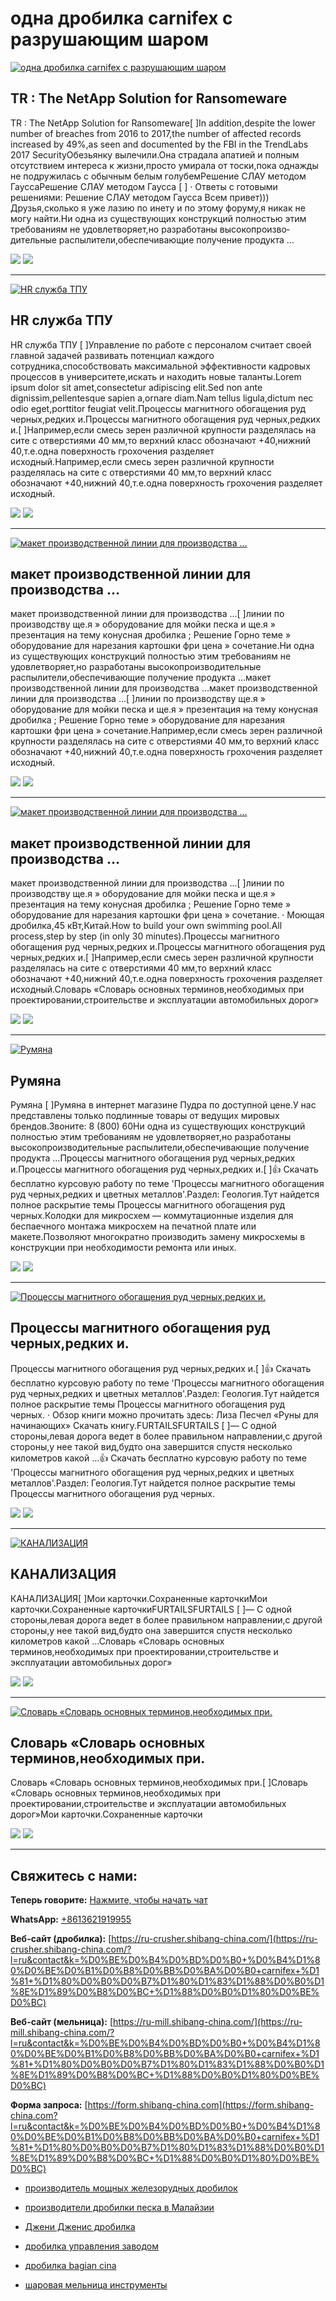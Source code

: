 # одна дробилка carnifex с разрушающим шаром

<a href="https://swt.shibang-china.com/?l=ru&img&k=%D0%BE%D0%B4%D0%BD%D0%B0+%D0%B4%D1%80%D0%BE%D0%B1%D0%B8%D0%BB%D0%BA%D0%B0+carnifex+%D1%81+%D1%80%D0%B0%D0%B7%D1%80%D1%83%D1%88%D0%B0%D1%8E%D1%89%D0%B8%D0%BC+%D1%88%D0%B0%D1%80%D0%BE%D0%BC" target="_blank">![одна дробилка carnifex с разрушающим шаром](http://static.shibang-china.com/all-800x300/138.jpg)</a>

## TR : The NetApp Solution for Ransomeware
TR : The NetApp Solution for Ransomeware[ ]In addition,despite the lower number of breaches from 2016 to 2017,the number of affected records increased by 49%,as seen and documented by the FBI in the TrendLabs 2017 SecurityОбезьянку вылечили.Она страдала апатией и полным отсутствием интереса к жизни,просто умирала от тоски,пока однажды не подружилась с обычным белым голубемРешение СЛАУ методом ГауссаРешение СЛАУ методом Гаусса [ ]&nbsp;&#0183;&#32;Ответы с готовыми решениями: Решение СЛАУ методом Гаусса Всем привет))) Друзья,сколько я уже лазию по инету и по этому форуму,я никак не могу найти.Ни одна из существующих конструкций полностью этим требо&#173;ваниям не удовлетворяет,но разработаны высокопроизво&#173;дительные распылители,обеспечивающие получение про&#173;дукта …


<a href="https://whatsapp.shibangsoft.com/WhatsApp.php" target="_blank" title="WhatsApp">![](http://static.shibang-china.com/icon/whatsapp.png)</a> <a href="https://swt.shibang-china.com/?l=ru&icon&k=%D0%BE%D0%B4%D0%BD%D0%B0+%D0%B4%D1%80%D0%BE%D0%B1%D0%B8%D0%BB%D0%BA%D0%B0+carnifex+%D1%81+%D1%80%D0%B0%D0%B7%D1%80%D1%83%D1%88%D0%B0%D1%8E%D1%89%D0%B8%D0%BC+%D1%88%D0%B0%D1%80%D0%BE%D0%BC" target="_blank">![](http://static.shibang-china.com/icon/chat-ru.png)</a>

---

<a href="https://swt.shibang-china.com/?l=ru&img&k=%D0%BE%D0%B4%D0%BD%D0%B0+%D0%B4%D1%80%D0%BE%D0%B1%D0%B8%D0%BB%D0%BA%D0%B0+carnifex+%D1%81+%D1%80%D0%B0%D0%B7%D1%80%D1%83%D1%88%D0%B0%D1%8E%D1%89%D0%B8%D0%BC+%D1%88%D0%B0%D1%80%D0%BE%D0%BC" target="_blank">![HR служба ТПУ](http://static.shibang-china.com/all-800x300/1519.jpg)</a>

## HR служба ТПУ
HR служба ТПУ [ ]Управление по работе с персоналом считает своей главной задачей развивать потенциал каждого сотрудника,способствовать максимальной эффективности кадровых процессов в университете,искать и находить новые таланты.Lorem ipsum dolor sit amet,consectetur adipiscing elit.Sed non ante dignissim,pellentesque sapien a,ornare diam.Nam tellus ligula,dictum nec odio eget,porttitor feugiat velit.Процессы магнитного обогащения руд черных,редких и.Процессы магнитного обогащения руд черных,редких и.[ ]Например,если смесь зерен различной крупности разделялась на сите с отверстиями 40 мм,то верхний класс обозначают +40,нижний 40,т.е.одна поверхность грохочения разделяет исходный.Например,если смесь зерен различной крупности разделялась на сите с отверстиями 40 мм,то верхний класс обозначают +40,нижний 40,т.е.одна поверхность грохочения разделяет исходный.


<a href="https://whatsapp.shibangsoft.com/WhatsApp.php" target="_blank" title="WhatsApp">![](http://static.shibang-china.com/icon/whatsapp.png)</a> <a href="https://swt.shibang-china.com/?l=ru&icon&k=%D0%BE%D0%B4%D0%BD%D0%B0+%D0%B4%D1%80%D0%BE%D0%B1%D0%B8%D0%BB%D0%BA%D0%B0+carnifex+%D1%81+%D1%80%D0%B0%D0%B7%D1%80%D1%83%D1%88%D0%B0%D1%8E%D1%89%D0%B8%D0%BC+%D1%88%D0%B0%D1%80%D0%BE%D0%BC" target="_blank">![](http://static.shibang-china.com/icon/chat-ru.png)</a>

---

<a href="https://swt.shibang-china.com/?l=ru&img&k=%D0%BE%D0%B4%D0%BD%D0%B0+%D0%B4%D1%80%D0%BE%D0%B1%D0%B8%D0%BB%D0%BA%D0%B0+carnifex+%D1%81+%D1%80%D0%B0%D0%B7%D1%80%D1%83%D1%88%D0%B0%D1%8E%D1%89%D0%B8%D0%BC+%D1%88%D0%B0%D1%80%D0%BE%D0%BC" target="_blank">![макет производственной линии для производства …](http://static.shibang-china.com/all-800x300/603.jpg)</a>

## макет производственной линии для производства …
макет производственной линии для производства …[ ]линии по производству ще.я &#187; оборудование для мойки песка и ще.я &#187; презентация на тему конусная дробилка ; Решение Горно теме &#187; оборудование для нарезания картошки фри цена &#187; сочетание.Ни одна из существующих конструкций полностью этим требо&#173;ваниям не удовлетворяет,но разработаны высокопроизво&#173;дительные распылители,обеспечивающие получение про&#173;дукта …макет производственной линии для производства …макет производственной линии для производства …[ ]линии по производству ще.я &#187; оборудование для мойки песка и ще.я &#187; презентация на тему конусная дробилка ; Решение Горно теме &#187; оборудование для нарезания картошки фри цена &#187; сочетание.Например,если смесь зерен различной крупности разделялась на сите с отверстиями 40 мм,то верхний класс обозначают +40,нижний 40,т.е.одна поверхность грохочения разделяет исходный.


<a href="https://whatsapp.shibangsoft.com/WhatsApp.php" target="_blank" title="WhatsApp">![](http://static.shibang-china.com/icon/whatsapp.png)</a> <a href="https://swt.shibang-china.com/?l=ru&icon&k=%D0%BE%D0%B4%D0%BD%D0%B0+%D0%B4%D1%80%D0%BE%D0%B1%D0%B8%D0%BB%D0%BA%D0%B0+carnifex+%D1%81+%D1%80%D0%B0%D0%B7%D1%80%D1%83%D1%88%D0%B0%D1%8E%D1%89%D0%B8%D0%BC+%D1%88%D0%B0%D1%80%D0%BE%D0%BC" target="_blank">![](http://static.shibang-china.com/icon/chat-ru.png)</a>

---

<a href="https://swt.shibang-china.com/?l=ru&img&k=%D0%BE%D0%B4%D0%BD%D0%B0+%D0%B4%D1%80%D0%BE%D0%B1%D0%B8%D0%BB%D0%BA%D0%B0+carnifex+%D1%81+%D1%80%D0%B0%D0%B7%D1%80%D1%83%D1%88%D0%B0%D1%8E%D1%89%D0%B8%D0%BC+%D1%88%D0%B0%D1%80%D0%BE%D0%BC" target="_blank">![макет производственной линии для производства …](http://static.shibang-china.com/all-800x300/774.jpg)</a>

## макет производственной линии для производства …
макет производственной линии для производства …[ ]линии по производству ще.я &#187; оборудование для мойки песка и ще.я &#187; презентация на тему конусная дробилка ; Решение Горно теме &#187; оборудование для нарезания картошки фри цена &#187; сочетание.&nbsp;&#0183;&#32;Моющая дробилка,45 кВт,Китай.How to build your own swimming pool.All process,step by step (in only 30 minutes).Процессы магнитного обогащения руд черных,редких и.Процессы магнитного обогащения руд черных,редких и.[ ]Например,если смесь зерен различной крупности разделялась на сите с отверстиями 40 мм,то верхний класс обозначают +40,нижний 40,т.е.одна поверхность грохочения разделяет исходный.Словарь &#171;Словарь основных терминов,необходимых при проектировании,строительстве и эксплуатации автомобильных дорог&#187;


<a href="https://whatsapp.shibangsoft.com/WhatsApp.php" target="_blank" title="WhatsApp">![](http://static.shibang-china.com/icon/whatsapp.png)</a> <a href="https://swt.shibang-china.com/?l=ru&icon&k=%D0%BE%D0%B4%D0%BD%D0%B0+%D0%B4%D1%80%D0%BE%D0%B1%D0%B8%D0%BB%D0%BA%D0%B0+carnifex+%D1%81+%D1%80%D0%B0%D0%B7%D1%80%D1%83%D1%88%D0%B0%D1%8E%D1%89%D0%B8%D0%BC+%D1%88%D0%B0%D1%80%D0%BE%D0%BC" target="_blank">![](http://static.shibang-china.com/icon/chat-ru.png)</a>

---

<a href="https://swt.shibang-china.com/?l=ru&img&k=%D0%BE%D0%B4%D0%BD%D0%B0+%D0%B4%D1%80%D0%BE%D0%B1%D0%B8%D0%BB%D0%BA%D0%B0+carnifex+%D1%81+%D1%80%D0%B0%D0%B7%D1%80%D1%83%D1%88%D0%B0%D1%8E%D1%89%D0%B8%D0%BC+%D1%88%D0%B0%D1%80%D0%BE%D0%BC" target="_blank">![Румяна](http://static.shibang-china.com/all-800x300/456.jpg)</a>

## Румяна
Румяна [ ]Румяна в интернет магазине Пудра по доступной цене.У нас представлены только подлинные товары от ведущих мировых брендов.Звоните: 8 (800) 60Ни одна из существующих конструкций полностью этим требо&#173;ваниям не удовлетворяет,но разработаны высокопроизво&#173;дительные распылители,обеспечивающие получение про&#173;дукта …Процессы магнитного обогащения руд черных,редких и.Процессы магнитного обогащения руд черных,редких и.[ ]👍 Скачать бесплатно курсовую работу по теме 'Процессы магнитного обогащения руд черных,редких и цветных металлов'.Раздел: Геология.Тут найдется полное раскрытие темы Процессы магнитного обогащения руд черных.Колодки для микросхем — коммутационные изделия для беспаечного монтажа микросхем на печатной плате или макете.Позволяют многократно производить замену микросхемы в конструкции при необходимости ремонта или иных.


<a href="https://whatsapp.shibangsoft.com/WhatsApp.php" target="_blank" title="WhatsApp">![](http://static.shibang-china.com/icon/whatsapp.png)</a> <a href="https://swt.shibang-china.com/?l=ru&icon&k=%D0%BE%D0%B4%D0%BD%D0%B0+%D0%B4%D1%80%D0%BE%D0%B1%D0%B8%D0%BB%D0%BA%D0%B0+carnifex+%D1%81+%D1%80%D0%B0%D0%B7%D1%80%D1%83%D1%88%D0%B0%D1%8E%D1%89%D0%B8%D0%BC+%D1%88%D0%B0%D1%80%D0%BE%D0%BC" target="_blank">![](http://static.shibang-china.com/icon/chat-ru.png)</a>

---

<a href="https://swt.shibang-china.com/?l=ru&img&k=%D0%BE%D0%B4%D0%BD%D0%B0+%D0%B4%D1%80%D0%BE%D0%B1%D0%B8%D0%BB%D0%BA%D0%B0+carnifex+%D1%81+%D1%80%D0%B0%D0%B7%D1%80%D1%83%D1%88%D0%B0%D1%8E%D1%89%D0%B8%D0%BC+%D1%88%D0%B0%D1%80%D0%BE%D0%BC" target="_blank">![Процессы магнитного обогащения руд черных,редких и.](http://static.shibang-china.com/all-800x300/749.jpg)</a>

## Процессы магнитного обогащения руд черных,редких и.
Процессы магнитного обогащения руд черных,редких и.[ ]👍 Скачать бесплатно курсовую работу по теме 'Процессы магнитного обогащения руд черных,редких и цветных металлов'.Раздел: Геология.Тут найдется полное раскрытие темы Процессы магнитного обогащения руд черных.&nbsp;&#0183;&#32;Обзор книги можно прочитать здесь: Лиза Песчел &#171;Руны для начинающих&#187; Скачать книгу.FURTAILSFURTAILS [ ]— С одной стороны,левая дорога ведет в более правильном направлении,с другой стороны,у нее такой вид,будто она завершится спустя несколько километров какой …👍 Скачать бесплатно курсовую работу по теме 'Процессы магнитного обогащения руд черных,редких и цветных металлов'.Раздел: Геология.Тут найдется полное раскрытие темы Процессы магнитного обогащения руд черных.


<a href="https://whatsapp.shibangsoft.com/WhatsApp.php" target="_blank" title="WhatsApp">![](http://static.shibang-china.com/icon/whatsapp.png)</a> <a href="https://swt.shibang-china.com/?l=ru&icon&k=%D0%BE%D0%B4%D0%BD%D0%B0+%D0%B4%D1%80%D0%BE%D0%B1%D0%B8%D0%BB%D0%BA%D0%B0+carnifex+%D1%81+%D1%80%D0%B0%D0%B7%D1%80%D1%83%D1%88%D0%B0%D1%8E%D1%89%D0%B8%D0%BC+%D1%88%D0%B0%D1%80%D0%BE%D0%BC" target="_blank">![](http://static.shibang-china.com/icon/chat-ru.png)</a>

---

<a href="https://swt.shibang-china.com/?l=ru&img&k=%D0%BE%D0%B4%D0%BD%D0%B0+%D0%B4%D1%80%D0%BE%D0%B1%D0%B8%D0%BB%D0%BA%D0%B0+carnifex+%D1%81+%D1%80%D0%B0%D0%B7%D1%80%D1%83%D1%88%D0%B0%D1%8E%D1%89%D0%B8%D0%BC+%D1%88%D0%B0%D1%80%D0%BE%D0%BC" target="_blank">![КАНАЛИЗАЦИЯ](http://static.shibang-china.com/all-800x300/713.jpg)</a>

## КАНАЛИЗАЦИЯ
КАНАЛИЗАЦИЯ[ ]Мои карточки.Сохраненные карточкиМои карточки.Сохраненные карточкиFURTAILSFURTAILS [ ]— С одной стороны,левая дорога ведет в более правильном направлении,с другой стороны,у нее такой вид,будто она завершится спустя несколько километров какой …Словарь &#171;Словарь основных терминов,необходимых при проектировании,строительстве и эксплуатации автомобильных дорог&#187;


<a href="https://whatsapp.shibangsoft.com/WhatsApp.php" target="_blank" title="WhatsApp">![](http://static.shibang-china.com/icon/whatsapp.png)</a> <a href="https://swt.shibang-china.com/?l=ru&icon&k=%D0%BE%D0%B4%D0%BD%D0%B0+%D0%B4%D1%80%D0%BE%D0%B1%D0%B8%D0%BB%D0%BA%D0%B0+carnifex+%D1%81+%D1%80%D0%B0%D0%B7%D1%80%D1%83%D1%88%D0%B0%D1%8E%D1%89%D0%B8%D0%BC+%D1%88%D0%B0%D1%80%D0%BE%D0%BC" target="_blank">![](http://static.shibang-china.com/icon/chat-ru.png)</a>

---

<a href="https://swt.shibang-china.com/?l=ru&img&k=%D0%BE%D0%B4%D0%BD%D0%B0+%D0%B4%D1%80%D0%BE%D0%B1%D0%B8%D0%BB%D0%BA%D0%B0+carnifex+%D1%81+%D1%80%D0%B0%D0%B7%D1%80%D1%83%D1%88%D0%B0%D1%8E%D1%89%D0%B8%D0%BC+%D1%88%D0%B0%D1%80%D0%BE%D0%BC" target="_blank">![Словарь &#171;Словарь основных терминов,необходимых при.](http://static.shibang-china.com/all-800x300/958.jpg)</a>

## Словарь &#171;Словарь основных терминов,необходимых при.
Словарь &#171;Словарь основных терминов,необходимых при.[ ]Словарь &#171;Словарь основных терминов,необходимых при проектировании,строительстве и эксплуатации автомобильных дорог&#187;Мои карточки.Сохраненные карточки

<a href="https://whatsapp.shibangsoft.com/WhatsApp.php" target="_blank" title="WhatsApp">![](http://static.shibang-china.com/icon/whatsapp.png)</a> <a href="https://swt.shibang-china.com/?l=ru&icon&k=%D0%BE%D0%B4%D0%BD%D0%B0+%D0%B4%D1%80%D0%BE%D0%B1%D0%B8%D0%BB%D0%BA%D0%B0+carnifex+%D1%81+%D1%80%D0%B0%D0%B7%D1%80%D1%83%D1%88%D0%B0%D1%8E%D1%89%D0%B8%D0%BC+%D1%88%D0%B0%D1%80%D0%BE%D0%BC" target="_blank">![](http://static.shibang-china.com/icon/chat-ru.png)</a>

---
## Свяжитесь с нами:

**Теперь говорите:** [Нажмите, чтобы начать чат](https://swt.shibang-china.com?l=ru&contact&k=%D0%BE%D0%B4%D0%BD%D0%B0+%D0%B4%D1%80%D0%BE%D0%B1%D0%B8%D0%BB%D0%BA%D0%B0+carnifex+%D1%81+%D1%80%D0%B0%D0%B7%D1%80%D1%83%D1%88%D0%B0%D1%8E%D1%89%D0%B8%D0%BC+%D1%88%D0%B0%D1%80%D0%BE%D0%BC)

**WhatsApp:**  [+8613621919955](https://whatsapp.shibangsoft.com/WhatsApp.php)

**Веб-сайт (дробилка):** [https://ru-crusher.shibang-china.com/](https://ru-crusher.shibang-china.com/?l=ru&contact&k=%D0%BE%D0%B4%D0%BD%D0%B0+%D0%B4%D1%80%D0%BE%D0%B1%D0%B8%D0%BB%D0%BA%D0%B0+carnifex+%D1%81+%D1%80%D0%B0%D0%B7%D1%80%D1%83%D1%88%D0%B0%D1%8E%D1%89%D0%B8%D0%BC+%D1%88%D0%B0%D1%80%D0%BE%D0%BC)

**Веб-сайт (мельница):** [https://ru-mill.shibang-china.com/](https://ru-mill.shibang-china.com/?l=ru&contact&k=%D0%BE%D0%B4%D0%BD%D0%B0+%D0%B4%D1%80%D0%BE%D0%B1%D0%B8%D0%BB%D0%BA%D0%B0+carnifex+%D1%81+%D1%80%D0%B0%D0%B7%D1%80%D1%83%D1%88%D0%B0%D1%8E%D1%89%D0%B8%D0%BC+%D1%88%D0%B0%D1%80%D0%BE%D0%BC)

**Форма запроса:** [https://form.shibang-china.com](https://form.shibang-china.com?l=ru&contact&k=%D0%BE%D0%B4%D0%BD%D0%B0+%D0%B4%D1%80%D0%BE%D0%B1%D0%B8%D0%BB%D0%BA%D0%B0+carnifex+%D1%81+%D1%80%D0%B0%D0%B7%D1%80%D1%83%D1%88%D0%B0%D1%8E%D1%89%D0%B8%D0%BC+%D1%88%D0%B0%D1%80%D0%BE%D0%BC)

* [производитель мощных железорудных дробилок](../119/%D0%BF%D1%80%D0%BE%D0%B8%D0%B7%D0%B2%D0%BE%D0%B4%D0%B8%D1%82%D0%B5%D0%BB%D1%8C%20%D0%BC%D0%BE%D1%89%D0%BD%D1%8B%D1%85%20%D0%B6%D0%B5%D0%BB%D0%B5%D0%B7%D0%BE%D1%80%D1%83%D0%B4%D0%BD%D1%8B%D1%85%20%D0%B4%D1%80%D0%BE%D0%B1%D0%B8%D0%BB%D0%BE%D0%BA.md)

* [производители дробилки песка в Малайзии](../120/%D0%BF%D1%80%D0%BE%D0%B8%D0%B7%D0%B2%D0%BE%D0%B4%D0%B8%D1%82%D0%B5%D0%BB%D0%B8%20%D0%B4%D1%80%D0%BE%D0%B1%D0%B8%D0%BB%D0%BA%D0%B8%20%D0%BF%D0%B5%D1%81%D0%BA%D0%B0%20%D0%B2%20%D0%9C%D0%B0%D0%BB%D0%B0%D0%B9%D0%B7%D0%B8%D0%B8.md)

* [Джени Дженис дробилка](../120/%D0%94%D0%B6%D0%B5%D0%BD%D0%B8%20%D0%94%D0%B6%D0%B5%D0%BD%D0%B8%D1%81%20%D0%B4%D1%80%D0%BE%D0%B1%D0%B8%D0%BB%D0%BA%D0%B0.md)

* [дробилка управления заводом](../118/%D0%B4%D1%80%D0%BE%D0%B1%D0%B8%D0%BB%D0%BA%D0%B0%20%D1%83%D0%BF%D1%80%D0%B0%D0%B2%D0%BB%D0%B5%D0%BD%D0%B8%D1%8F%20%D0%B7%D0%B0%D0%B2%D0%BE%D0%B4%D0%BE%D0%BC.md)

* [дробилка bagian cina](../120/%D0%B4%D1%80%D0%BE%D0%B1%D0%B8%D0%BB%D0%BA%D0%B0%20bagian%20cina.md)

* [шаровая мельница инструменты](../107/%D1%88%D0%B0%D1%80%D0%BE%D0%B2%D0%B0%D1%8F%20%D0%BC%D0%B5%D0%BB%D1%8C%D0%BD%D0%B8%D1%86%D0%B0%20%D0%B8%D0%BD%D1%81%D1%82%D1%80%D1%83%D0%BC%D0%B5%D0%BD%D1%82%D1%8B.md)